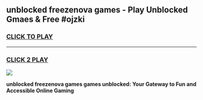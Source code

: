 
## unblocked freezenova games - Play Unblocked Gmaes & Free #ojzki
<h3>
<a href="https://premium.freeplayer.one?title=unblocked_freezenova_games&ref=01M">CLICK TO PLAY</a></h3>
<hr>

<h3>
<a href="https://premium.freeplayer.one?title=unblocked_freezenova_games&ref=01M">CLICK 2 PLAY</a>
  
</h3>

<a href="https://premium.freeplayer.one?title=unblocked_freezenova_games&ref=01M"><img src="https://clearcache.store/games.png"></a>


**unblocked freezenova games games unblocked: Your Gateway to Fun and Accessible Online Gaming**
